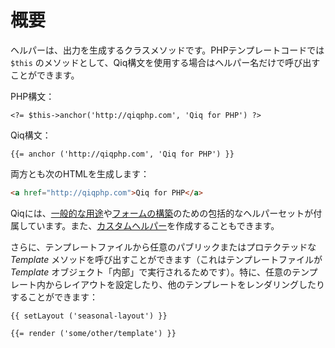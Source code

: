 # 概要

ヘルパーは、出力を生成するクラスメソッドです。PHPテンプレートコードでは `$this` のメソッドとして、Qiq構文を使用する場合はヘルパー名だけで呼び出すことができます。

PHP構文：

```html+php
<?= $this->anchor('http://qiqphp.com', 'Qiq for PHP') ?>
```

Qiq構文：

```qiq
{{= anchor ('http://qiqphp.com', 'Qiq for PHP') }}
```

両方とも次のHTMLを生成します：

```html
<a href="http://qiqphp.com">Qiq for PHP</a>
```

Qiqには、[一般的な用途](./general.md)や[フォームの構築](./forms.md)のための包括的なヘルパーセットが付属しています。また、[カスタムヘルパー](./custom.md)を作成することもできます。

さらに、テンプレートファイルから任意のパブリックまたはプロテクテッドな _Template_ メソッドを呼び出すことができます（これはテンプレートファイルが _Template_ オブジェクト「内部」で実行されるためです）。特に、任意のテンプレート内からレイアウトを設定したり、他のテンプレートをレンダリングしたりすることができます：

```qiq
{{ setLayout ('seasonal-layout') }}

{{= render ('some/other/template') }}
```

